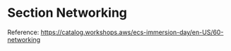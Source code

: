 # Section Networking

Reference: https://catalog.workshops.aws/ecs-immersion-day/en-US/60-networking